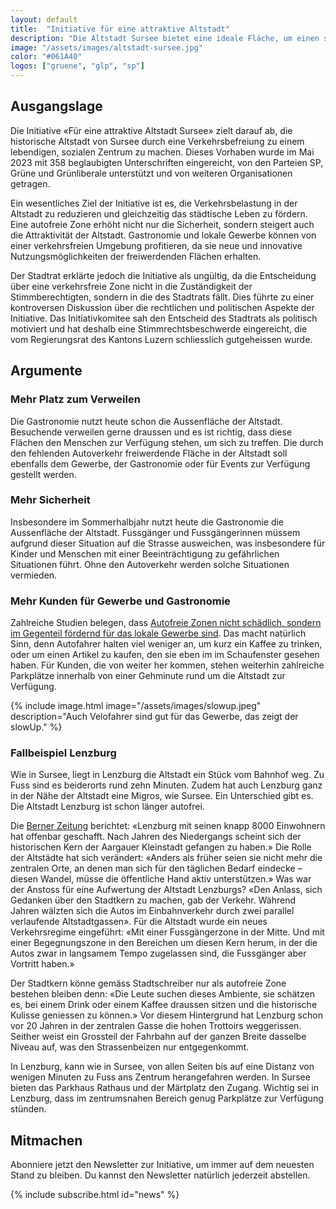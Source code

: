 ```yaml
---
layout: default
title:  "Initiative für eine attraktive Altstadt"
description: "Die Altstadt Sursee bietet eine ideale Fläche, um einen städtischen Raum auf attraktive Art und Weise zu beleben. Mit geeigneten Massnahmen kann die Altstadt neben dem historischen auch zu einem sozialen Zentrum der Stadt Sursee werden. Dies erhöht die Identifikation mit der Stadt Sursee und ermöglicht Begegnungen für Familien und Menschen unterschiedlichster Generationen."
image: "/assets/images/altstadt-sursee.jpg"
color: "#061A40"
logos: ["gruene", "glp", "sp"]
---
```


## Ausgangslage

Die Initiative «Für eine attraktive Altstadt Sursee» zielt darauf ab, die historische Altstadt von Sursee durch eine Verkehrsbefreiung zu einem lebendigen, sozialen Zentrum zu machen. Dieses Vorhaben wurde im Mai 2023 mit 358 beglaubigten Unterschriften eingereicht, von den Parteien SP, Grüne und Grünliberale unterstützt und von weiteren Organisationen getragen.

Ein wesentliches Ziel der Initiative ist es, die Verkehrsbelastung in der Altstadt zu reduzieren und gleichzeitig das städtische Leben zu fördern. Eine autofreie Zone erhöht nicht nur die Sicherheit, sondern steigert auch die Attraktivität der Altstadt. Gastronomie und lokale Gewerbe können von einer verkehrsfreien Umgebung profitieren, da sie neue und innovative Nutzungsmöglichkeiten der freiwerdenden Flächen erhalten.

Der Stadtrat erklärte jedoch die Initiative als ungültig, da die Entscheidung über eine verkehrsfreie Zone nicht in die Zuständigkeit der Stimmberechtigten, sondern in die des Stadtrats fällt. Dies führte zu einer kontroversen Diskussion über die rechtlichen und politischen Aspekte der Initiative. Das Initiativkomitee sah den Entscheid des Stadtrats als politisch motiviert und hat deshalb eine Stimmrechtsbeschwerde eingereicht, die vom Regierungsrat des Kantons Luzern schliesslich gutgeheissen wurde.

## Argumente

### Mehr Platz zum Verweilen
     
Die Gastronomie nutzt heute schon die Aussenfläche der Altstadt. Besuchende verweilen gerne draussen und es ist richtig, dass diese Flächen den Menschen zur Verfügung stehen, um sich zu treffen. Die durch den fehlenden Autoverkehr freiwerdende Fläche in der Altstadt soll ebenfalls dem Gewerbe, der Gastronomie oder für Events zur Verfügung gestellt werden.
   
### Mehr Sicherheit

Insbesondere im Sommerhalbjahr nutzt heute die Gastronomie die Aussenfläche der Altstadt. Fussgänger und Fussgängerinnen müssem aufgrund dieser Situation auf die Strasse ausweichen, was insbesondere für Kinder und Menschen mit einer Beeinträchtigung zu gefährlichen Situationen führt. Ohne den Autoverkehr werden solche Situationen vermieden.
   
### Mehr Kunden für Gewerbe und Gastronomie

Zahlreiche Studien belegen, dass [Autofreie Zonen nicht schädlich, sondern im Gegenteil fördernd für das lokale Gewerbe sind](https://www.tandfonline.com/doi/full/10.1080/01944363.2019.1638816). Das macht natürlich Sinn, denn Autofahrer halten viel weniger an, um kurz ein Kaffee zu trinken, oder um einen Artikel zu kaufen, den sie eben im im Schaufenster gesehen haben. Für Kunden, die von weiter her kommen, stehen weiterhin zahlreiche Parkplätze innerhalb von einer Gehminute rund um die Altstadt zur Verfügung.

{% include image.html image="/assets/images/slowup.jpeg" description="Auch Velofahrer sind gut für das Gewerbe, das zeigt der slowUp." %}

### Fallbeispiel Lenzburg

Wie in Sursee, liegt in Lenzburg die Altstadt ein Stück vom Bahnhof weg. Zu Fuss sind es beiderorts rund zehn Minuten. Zudem hat auch Lenzburg ganz in der Nähe der Altstadt eine Migros, wie Sursee. Ein Unterschied gibt es. Die Altstadt Lenzburg ist schon länger autofrei.

Die [Berner Zeitung](https://www.bernerzeitung.ch/wie-lenzburg-seiner-altstadt-leben-eingehaucht-hat-621969638966) berichtet: «Lenzburg mit seinen knapp 8000 Einwohnern hat offenbar geschafft. Nach Jahren des Niedergangs scheint sich der historischen Kern der Aargauer Kleinstadt gefangen zu haben.» Die Rolle der Altstädte hat sich verändert: «Anders als früher seien sie nicht mehr die zentralen Orte, an denen man sich für den täglichen Bedarf eindecke – diesen Wandel, müsse die öffentliche Hand aktiv unterstützen.» Was war der Anstoss für eine Aufwertung der Altstadt Lenzburgs? «Den Anlass, sich Gedanken über den Stadtkern zu machen, gab der Verkehr. Während Jahren wälzten sich die Autos im Einbahnverkehr durch zwei parallel verlaufende Altstadtgassen». Für die Altstadt wurde ein neues Verkehrsregime eingeführt: «Mit einer Fussgängerzone in der Mitte. Und mit einer Begegnungszone in den Bereichen um diesen Kern herum, in der die Autos zwar in langsamem Tempo zugelassen sind, die Fussgänger aber Vortritt haben.» 

Der Stadtkern könne gemäss Stadtschreiber nur als autofreie Zone bestehen bleiben denn: «Die Leute suchen dieses Ambiente, sie schätzen es, bei einem Drink oder einem Kaffee draussen sitzen und die historische Kulisse geniessen zu können.» Vor diesem Hintergrund hat Lenzburg schon vor 20 Jahren in der zentralen Gasse die hohen Trottoirs weggerissen. Seither weist ein Grossteil der Fahrbahn auf der ganzen Breite dasselbe Niveau auf, was den Strassenbeizen nur entgegenkommt.

In Lenzburg, kann wie in Sursee, von allen Seiten bis auf eine Distanz von wenigen Minuten zu Fuss ans Zentrum herangefahren werden. In Sursee bieten das Parkhaus Rathaus und der Märtplatz den Zugang. Wichtig sei in Lenzburg, dass im zentrumsnahen Bereich genug Parkplätze zur Verfügung stünden.

## Mitmachen

Abonniere jetzt den Newsletter zur Initiative, um immer auf dem neuesten Stand zu bleiben. Du kannst den Newsletter natürlich jederzeit abstellen.

{% include subscribe.html id="news" %}
